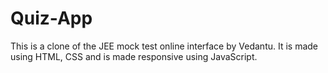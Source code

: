 # Quiz-App

This is a clone of the JEE mock test online interface by Vedantu.
It is made using HTML, CSS and is made responsive using JavaScript.
